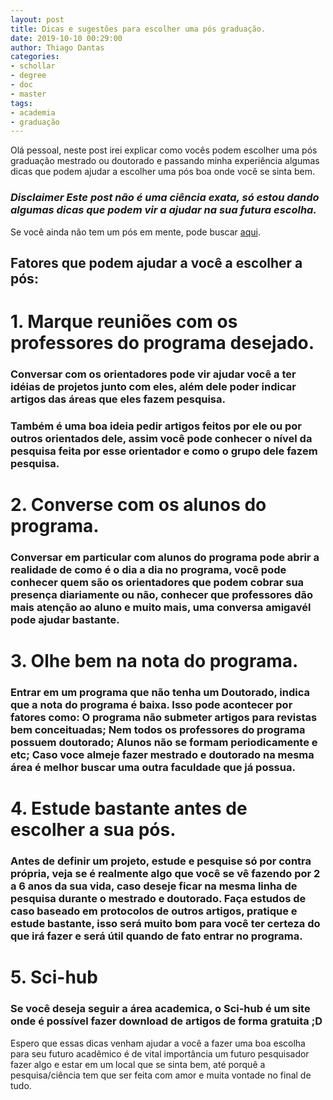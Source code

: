 ```yaml
---
layout: post
title: Dicas e sugestões para escolher uma pós graduação.
date: 2019-10-10 00:29:00
author: Thiago Dantas
categories: 
- schollar
- degree
- doc
- master
tags: 
- academia
- graduação  
---
```


Olá pessoal, neste post irei explicar como vocês podem escolher uma pós graduação mestrado ou doutorado e passando minha experiência algumas dicas que podem ajudar a escolher uma pós boa onde você se sinta bem.

### *Disclaimer Este post não é uma ciência exata, só estou dando algumas dicas que podem vir a ajudar na sua futura escolha.*

Se você ainda não tem um pós em mente, pode buscar [aqui](http://emec.mec.gov.br/).

## Fatores que podem ajudar a você a escolher a pós:

# 1. Marque reuniões com os professores do programa desejado.

### Conversar com os orientadores pode vir ajudar você a ter idéias de projetos junto com eles, além dele poder indicar artigos das áreas que eles fazem pesquisa.

### Também é uma boa ideia pedir artigos feitos por ele ou por outros orientados dele, assim você pode conhecer o nível da pesquisa feita por esse orientador e como o grupo dele fazem pesquisa.

# 2. Converse com os alunos do programa.

### Conversar em particular com alunos do programa pode abrir a realidade de como é o dia a dia no programa, você pode conhecer quem são os orientadores que podem cobrar sua presença diariamente ou não, conhecer que professores dão mais atenção ao aluno e muito mais, uma conversa amigavél pode ajudar bastante.

# 3. Olhe bem na nota do programa.

### Entrar em um programa que não tenha um Doutorado, indica que a nota do programa é baixa. Isso pode acontecer por fatores como: O programa não submeter artigos para revistas bem conceituadas; Nem todos os professores do programa possuem doutorado; Alunos não se formam periodicamente e etc; Caso voce almeje fazer mestrado e doutorado na mesma área é melhor buscar uma outra faculdade que já possua.

# 4. Estude bastante antes de escolher a sua pós.

### Antes de definir um projeto, estude e pesquise só por contra própria, veja se é realmente algo que você se vê fazendo por 2 a 6 anos da sua vida, caso deseje ficar na mesma linha de pesquisa durante o mestrado e doutorado. Faça estudos de caso baseado em protocolos de outros artigos, pratique e estude bastante, isso será muito bom para você ter certeza do que irá fazer e será útil quando de fato entrar no programa.

# 5. Sci-hub

### Se você deseja seguir a área academica, o Sci-hub é um site onde é possível fazer download de artigos de forma gratuita ;D

Espero que essas dicas venham ajudar a você a fazer uma boa escolha para seu futuro acadêmico é de vital importância um futuro pesquisador fazer algo e estar em um local que se sinta bem, até porquê a pesquisa/ciência tem que ser feita com amor e muita vontade no final de tudo.

